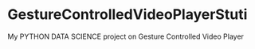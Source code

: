# GestureControlledVideoPlayerStuti
My PYTHON DATA SCIENCE project on Gesture Controlled Video Player
